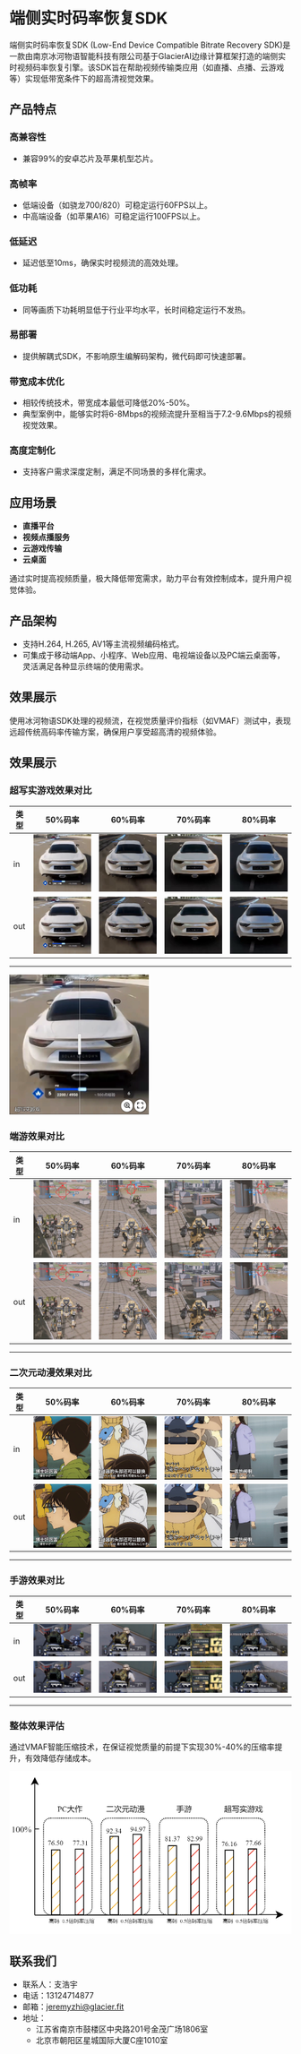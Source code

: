 # 端侧实时码率恢复SDK

端侧实时码率恢复SDK (Low-End Device Compatible Bitrate Recovery SDK)是一款由南京冰河物语智能科技有限公司基于GlacierAI边缘计算框架打造的端侧实时视频码率恢复引擎。该SDK旨在帮助视频传输类应用（如直播、点播、云游戏等）实现低带宽条件下的超高清视觉效果。

## 产品特点

### 高兼容性
- 兼容99%的安卓芯片及苹果机型芯片。

### 高帧率
- 低端设备（如骁龙700/820）可稳定运行60FPS以上。
- 中高端设备（如苹果A16）可稳定运行100FPS以上。

### 低延迟
- 延迟低至10ms，确保实时视频流的高效处理。

### 低功耗
- 同等画质下功耗明显低于行业平均水平，长时间稳定运行不发热。

### 易部署
- 提供解耦式SDK，不影响原生编解码架构，微代码即可快速部署。

### 带宽成本优化
- 相较传统技术，带宽成本最低可降低20%-50%。
- 典型案例中，能够实时将6-8Mbps的视频流提升至相当于7.2-9.6Mbps的视频视觉效果。

### 高度定制化
- 支持客户需求深度定制，满足不同场景的多样化需求。

## 应用场景
- **直播平台**
- **视频点播服务**
- **云游戏传输**
- **云桌面**

通过实时提高视频质量，极大降低带宽需求，助力平台有效控制成本，提升用户视觉体验。

## 产品架构
- 支持H.264, H.265, AV1等主流视频编码格式。
- 可集成于移动端App、小程序、Web应用、电视端设备以及PC端云桌面等，灵活满足各种显示终端的使用需求。

## 效果展示
使用冰河物语SDK处理的视频流，在视觉质量评价指标（如VMAF）测试中，表现远超传统高码率传输方案，确保用户享受超高清的视频体验。
## 效果展示

### 超写实游戏效果对比
| 类型 | 50%码率 | 60%码率 | 70%码率 | 80%码率 |
|----------|---------|---------|---------|---------|
| in | ![](show/chao_50in.png) | ![](show/chao_60in.png) | ![](show/chao_70in.png) | ![](show/chao_80in.png) |
| out | ![](show/chao_50out.png) | ![](show/chao_60out.png) | ![](show/chao_70out.png) | ![](show/chao_80out.png) |
---
[<img src="show/chao_50_compare.png" height="250"/>](https://imgsli.com/Mzc3OTQw)

### 端游效果对比
| 类型 | 50%码率 | 60%码率 | 70%码率 | 80%码率 |
|----------|---------|---------|---------|---------|
| in | ![](show/duan_50in.png) | ![](show/duan_60in.png) | ![](show/duan_70in.png) | ![](show/duan_80in.png) |
| out | ![](show/duan_50out.png) | ![](show/duan_60out.png) | ![](show/duan_70out.png) | ![](show/duan_80out.png) |

---

### 二次元动漫效果对比
| 类型 | 50%码率 | 60%码率 | 70%码率 | 80%码率 |
|----------|---------|---------|---------|---------|
| in | ![](show/er_50in.png) | ![](show/er_60in.png) | ![](show/er_70in.png) | ![](show/er_80in.png) |
| out | ![](show/er_50out.png) | ![](show/er_60out.png) | ![](show/er_70out.png) | ![](show/er_80out.png) |

---

### 手游效果对比
| 类型 | 50%码率 | 60%码率 | 70%码率 | 80%码率 |
|----------|---------|---------|---------|---------|
| in | ![](show/shou_50in.png) | ![](show/shou_60in.png) | ![](show/shou_70in.png) | ![](show/shou_80in.png) |
| out | ![](show/shou_50out.png) | ![](show/shou_60out.png) | ![](show/shou_70out.png) | ![](show/shou_80out.png) |

---

### 整体效果评估

通过VMAF智能压缩技术，在保证视觉质量的前提下实现30%-40%的压缩率提升，有效降低存储成本。

![码率压缩效果对比](show/码率压缩效果柱状图.png)


## 联系我们
- 联系人：支浩宇
- 电话：13124714877
- 邮箱：[jeremyzhi@glacier.fit](mailto:jeremyzhi@glacier.fit)
- 地址：
  - 江苏省南京市鼓楼区中央路201号金茂广场1806室
  - 北京市朝阳区星城国际大厦C座1010室

